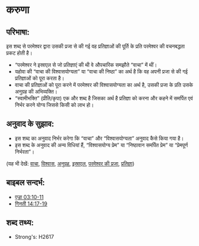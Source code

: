 # करुणा #

## परिभाषा: ##

इस शब्द से परमेश्वर द्वारा उसकी प्रजा से की गई वह प्रतिज्ञाओं की पूर्ति के प्रति परमेश्वर की वचनबद्धता प्रकट होती है।

* “परमेश्वर ने इस्राएल से जो प्रतिज्ञाएं की थी वे औपचारिक समझौते “वाचा” में थीं।
* यहोवा की “वाचा की विश्वासयोग्यता” या “वाचा की निष्ठा” का अर्थ है कि वह अपनी प्रजा से की गई प्रतिज्ञाओं को पूरा करता है। 
* वाचा की प्रतिज्ञाओं को पूरा करने में परमेश्वर की विश्वासयोग्यता का अर्थ है, उसकी प्रजा के प्रति उसके अनुग्रह की अभिव्यक्ति। 
* “स्वामीभक्ति” (प्रीति/कृपा) एक और शब्द है जिसका अर्थ है प्रतिज्ञा को करना और कहने में समर्पित एवं निर्भर करने योग्य जिससे किसी को लाभ हो।

## अनुवाद के सुझाव: ##

* इस शब्द का अनुवाद निर्भर करेगा कि “वाचा” और “विश्वासयोग्यता” अनुवाद कैसे किया गया है।
* इस शब्द के अनुवाद की अन्य विधियां हैं, “विश्वासयोग्य प्रेम” या “निष्ठावान समर्पित प्रेम” या “प्रेमपूर्ण निर्भरता”।

(यह भी देखें: [वाचा](../kt/covenant.md), [विश्वास](../kt/faithful.md), [अनुग्रह](../kt/grace.md), [इस्राएल](../kt/israel.md), [परमेश्वर की प्रजा](../kt/peopleofgod.md), [प्रतिज्ञा](../kt/promise.md))

## बाइबल सन्दर्भ: ##

* [एज्रा 03:10-11](rc://hi/tn/help/ezr/03/10)
* [गिनती 14:17-19](rc://hi/tn/help/num/14/17)

## शब्द तथ्य: ##

* Strong's: H2617

